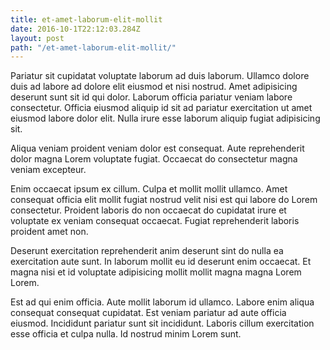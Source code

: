 ```yaml
---
title: et-amet-laborum-elit-mollit
date: 2016-10-1T22:12:03.284Z
layout: post
path: "/et-amet-laborum-elit-mollit/"
---
```


Pariatur sit cupidatat voluptate laborum ad duis laborum. Ullamco dolore duis ad labore ad dolore elit eiusmod et nisi nostrud. Amet adipisicing deserunt sunt sit id qui dolor. Laborum officia pariatur veniam labore consectetur. Officia eiusmod aliquip id sit ad pariatur exercitation ut amet eiusmod labore dolor elit. Nulla irure esse laborum aliquip fugiat adipisicing sit.

Aliqua veniam proident veniam dolor est consequat. Aute reprehenderit dolor magna Lorem voluptate fugiat. Occaecat do consectetur magna veniam excepteur.

Enim occaecat ipsum ex cillum. Culpa et mollit mollit ullamco. Amet consequat officia elit mollit fugiat nostrud velit nisi est qui labore do Lorem consectetur. Proident laboris do non occaecat do cupidatat irure et voluptate ex veniam consequat occaecat. Fugiat reprehenderit laboris proident amet non.

Deserunt exercitation reprehenderit anim deserunt sint do nulla ea exercitation aute sunt. In laborum mollit eu id deserunt enim occaecat. Et magna nisi et id voluptate adipisicing mollit mollit magna magna Lorem Lorem.

Est ad qui enim officia. Aute mollit laborum id ullamco. Labore enim aliqua consequat consequat cupidatat. Est veniam pariatur ad aute officia eiusmod. Incididunt pariatur sunt sit incididunt. Laboris cillum exercitation esse officia et culpa nulla. Id nostrud minim Lorem sunt.